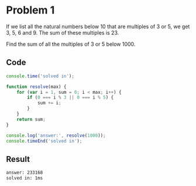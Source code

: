 # Problem 1

If we list all the natural numbers below 10 that are multiples of 3 or 5, we get 3, 5, 6 and 9. The sum of these multiples is 23.

Find the sum of all the multiples of 3 or 5 below 1000.

## Code

```javascript
console.time('solved in');

function resolve(max) {
	for (var i = 1, sum = 0; i < max; i++) {
		if (0 === i % 3 || 0 === i % 5) {
			sum += i;
		}
	}
	return sum;
}

console.log('answer:', resolve(1000));
console.timeEnd('solved in');
```

## Result

```bash
answer: 233168
solved in: 1ms
```